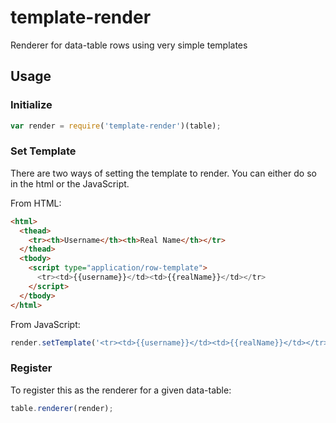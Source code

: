 template-render
===============

Renderer for data-table rows using very simple templates


## Usage

### Initialize

```javascript
var render = require('template-render')(table);
```

### Set Template

There are two ways of setting the template to render. You can either do so in the html or the JavaScript.

From HTML:
```html
<html>
  <thead>
    <tr><th>Username</th><th>Real Name</th></tr>
  </thead>
  <tbody>
    <script type="application/row-template">
      <tr><td>{{username}}</td><td>{{realName}}</td></tr>
    </script>
  </tbody>
</html>
```
From JavaScript:

```javascript
render.setTemplate('<tr><td>{{username}}</td><td>{{realName}}</td></tr>');
```

### Register

To register this as the renderer for a given data-table:

```javascript
table.renderer(render);
```